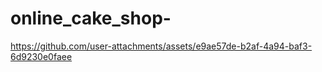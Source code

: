 # online_cake_shop-



https://github.com/user-attachments/assets/e9ae57de-b2af-4a94-baf3-6d9230e0faee

